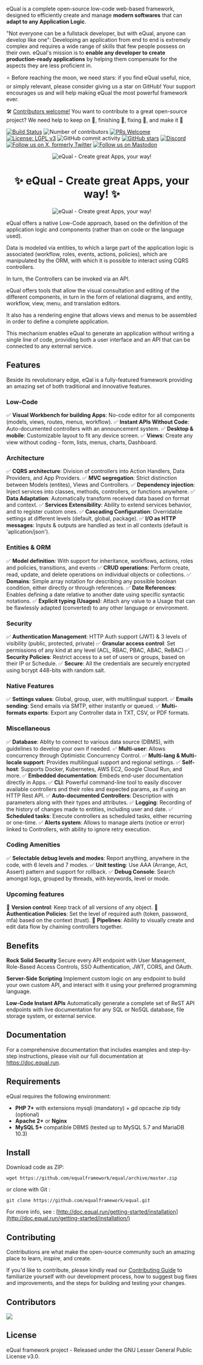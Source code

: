 eQual is a complete open-source low-code web-based framework, designed to efficiently create and manage **modern softwares** that can **adapt to any Application Logic**.

"Not everyone can be a fullstack developer, but with eQual, anyone can develop like one": Developing an application from end to end is extremely complex and requires a wide range of skills that few people possess on their own. eQual's mission is to **enable any developer to create production-ready applications** by helping them compensate for the aspects they are less proficient in.

⭐ Before reaching the moon, we need stars: if you find eQual useful, nice, or simply relevant, please consider giving us a star on GitHub! Your support encourages us and will help making eQual the most powerful framework ever.

🛠️ [Contributors welcome!](CONTRIBUTING.md) You want to contribute to a great open-source project? We need help to keep on 🚀, finishing 🚧, fixing 🐛, and make it 🎨

[![Build Status](https://circleci.com/gh/equalframework/equal.svg?style=shield)](https://circleci.com/gh/equalframework/equal)
![Number of contributors](https://img.shields.io/github/contributors/equalframework/equal)
[![PRs Welcome](https://img.shields.io/badge/PRs-welcome-brightgreen.svg?style=flat-square)](https://github.com/equalframework/equal/pulls)
[![License: LGPL v3](https://img.shields.io/badge/License-LGPL%20v3-blue.svg)](https://www.gnu.org/licenses/lgpl-3.0)
![GitHub commit activity](https://img.shields.io/github/commit-activity/m/equalframework/equal)
[![GitHub stars](https://img.shields.io/github/stars/equalframework/equal)](https://github.com/equalframework/equal/stargazers)
[![Discord](https://img.shields.io/discord/999933707475501097)](https://discord.gg/xNAXyhbYBp)
[![Follow us on X, formerly Twitter](https://img.shields.io/twitter/follow/equalframework?style=social)](https://x.com/equalframework)
[![Follow us on Mastodon](https://img.shields.io/mastodon/follow/112820075870021767?domain=https%3A%2F%2Fmastodon.social&style=social)](https://mastodon.social/@equalframework)

<p align="center">
    <img src="https://raw.githubusercontent.com/equalframework/equal/dev-2.0/packages/core/init/assets/img/equal_logo.png" alt="eQual - Create great Apps, your way!" />
</p>

<h1 align="center">
  ✨ eQual - Create great Apps, your way! ✨
</h1>

<p align="center">
    <img src="https://raw.githubusercontent.com/equalframework/equal/dev-2.0/packages/core/init/assets/img/equal_summary.png" alt="eQual - Create great Apps, your way!" />
</p>


eQual offers a native Low-Code approach, based on the definition of the application logic and components (rather than on code or the language used).

Data is modeled via entities, to which a large part of the application logic is associated (workflow, roles, events, actions, policies), which are manipulated by the ORM, with which it is possible to interact using CQRS controllers.

In turn, the Controllers can be invoked via an API.

eQual offers tools that allow the visual consultation and editing of the different components, in turn in the form of relational diagrams, and entity, workflow, view, menu, and translation editors.

It also has a rendering engine that allows views and menus to be assembled in order to define a complete application.

This mechanism enables eQual to generate an application without writing a single line of code, providing both a user interface and an API that can be connected to any external service.



## Features

Beside its revolutionary edge, eQal is a fully-featured framework providing an amazing set of both traditional and innovative features.


### Low-Code
:white_check_mark: **Visual Workbench for building Apps**: No-code editor for all components (models, views, routes, menus, workflow).
:white_check_mark: **Instant APIs Without Code**: Auto-documented controllers with an announcement system.
:white_check_mark: **Desktop & mobile**: Customizable layout to fit any device screen.
:white_check_mark: **Views**: Create any view without coding - form, lists, menus, charts, Dashboard.

### Architecture
:white_check_mark: **CQRS architecture**: Division of controllers into Action Handlers, Data Providers, and App Providers.
:white_check_mark: **MVC segregation**: Strict distinction between Models (entites), Views and Controllers.
:white_check_mark: **Dependency injection**: Inject services into classes, methods, controllers, or functions anywhere.
:white_check_mark: **Data Adaptation**: Automatically transform received data based on format and context.
:white_check_mark: **Services Extensibility**: Ability to extend services behavior, and to register custom ones.
:white_check_mark: **Cascading Configuration**: Overridable settings at different levels (default, global, package).
:white_check_mark: **I/O as HTTP messages**: Inputs & outputs are handled as text in all contexts (default is 'aplication/json').

### Entities & ORM
:white_check_mark: **Model definition**: With support for inheritance, workflows, actions, roles and policies, transitions, and events
:white_check_mark: **CRUD operations**: Perform create, read, update, and delete operations on individual objects or collections.
:white_check_mark: **Domains**: Simple array notation for describing any possible boolean condition, either directly or through references.
:white_check_mark: **Date References**: Enables defining a date relative to another date using specific syntactic notations.
:white_check_mark: **Explicit typing (Usages)**: Attach any value to a Usage that can be flawlessly adapted (converted) to any other language or environment.

### Security
:white_check_mark: **Authentication Management**: HTTP Auth support (JWT) & 3 levels of visibility (public, protected, private)
:white_check_mark: **Granular access control**: Set permissions of any kind at any level (ACL, RBAC, PBAC, ABAC, ReBAC)
:white_check_mark: **Security Policies**: Restrict access to a set of users or groups, based on their IP or Schedule.
:white_check_mark: **Secure**: All the credentials are securely encrypted using bcrypt 448-bits with random salt.

### Native Features
:white_check_mark: **Settings values**: Global, group, user, with multilingual support.
:white_check_mark: **Emails sending**: Send emails via SMTP, either instantly or queued.
:white_check_mark: **Multi-formats exports**: Export any Controller data in TXT, CSV, or PDF formats.

### Miscellaneous
:white_check_mark: **Database**: Ablity to connect to various data source (DBMS), with guidelines to develop your own if needed.
:white_check_mark: **Multi-user**: Allows concurrency through Optimistic Concurrency Control.
:white_check_mark: **Multi-lang & Multi-locale support**: Provides multilingual support and regional settings.
:white_check_mark: **Self-host**: Supports Docker, Kubernetes, AWS EC2, Google Cloud Run, and more.
:white_check_mark: **Embedded documentation**: Embeds end-user documentation directly in Apps.
:white_check_mark: **CLI**: Powerful command-line tool to easily discover available controllers and their roles and expected params, as if using an HTTP Rest API.
:white_check_mark: **Auto-documented Controllers**: Description with parameters along with their types and attributes.
:white_check_mark: **Logging**: Recording of the history of changes made to entities, including user and date.
:white_check_mark: **Scheduled tasks**: Execute controllers as scheduled tasks, either recurring or one-time.
:white_check_mark: **Alerts system**: Allows to manage alerts (notice or error) linked to Controllers, with ability to ignore retry execution.

### Coding Amenities
:white_check_mark: **Selectable debug levels and modes**: Report anything, anywhere in the code, with 6 levels and 7 modes.
:white_check_mark: **Unit testing**: Use AAA (Arrange, Act, Assert) pattern and support for rollback.
:white_check_mark: **Debug Console**: Search amongst logs, grouped by threads, with keywords, level or mode.

### Upcoming features
:black_square_button: **Version control**: Keep track of all versions of any object.
:black_square_button: **Authentication Policies**: Set the level of required auth (token, password, mfa) based on the context (trust).
:black_square_button: **Pipelines**: Ability to visually create and edit data flow by chaining controllers together.


## Benefits

**Rock Solid Security** Secure every API endpoint with User Management, Role-Based Access Controls, SSO Authentication, JWT, CORS, and OAuth.

**Server-Side Scripting** Implement custom logic on any endpoint to build your own custom API, and interact with it using your preferred programming language.

**Low-Code Instant APIs** Automatically generate a complete set of ReST API endpoints with live documentation for any SQL or NoSQL database, file storage system, or external service.


## Documentation

For a comprehensive documentation that includes examples and step-by-step instructions, please visit our full documentation at https://doc.equal.run.


## Requirements
eQual requires the following environment:

* **PHP 7+** with extensions mysqli (mandatory) + gd opcache zip tidy (optional)
* **Apache 2+** or **Nginx**
* **MySQL 5+** compatible DBMS (tested up to MySQL 5.7 and MariaDB 10.3)

## Install

Download code as ZIP:
```
wget https://github.com/equalframework/equal/archive/master.zip
```
or clone with Git :
```
git clone https://github.com/equalframework/equal.git
```

For more info, see : [http://doc.equal.run/getting-started/installation](http://doc.equal.run/getting-started/installation/)

## Contributing
Contributions are what make the open-source community such an amazing place to learn, inspire, and create.

If you'd like to contribute, please kindly read our [Contributing Guide](https://github.com/equalframework/equal/blob/master/CONTRIBUTING.md) to familiarize yourself with our development process, how to suggest bug fixes and improvements, and the steps for building and testing your changes.

## Contributors

<a href="https://github.com/equalframework/equal/graphs/contributors">
  <img src="https://contrib.rocks/image?repo=equalframework/equal&max=400&columns=20" />
</a>

## License

eQual framework project - Released under the GNU Lesser General Public License v3.0.